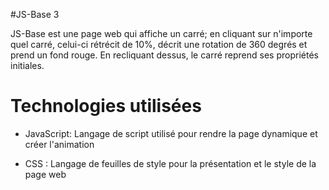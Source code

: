 #JS-Base 3

JS-Base est une page web qui affiche un carré; en cliquant sur n'importe quel carré, celui-ci rétrécit de 10%, décrit une rotation de 360 degrés et
prend un fond rouge. En recliquant dessus, le carré reprend ses propriétés initiales.

# Technologies utilisées

* JavaScript: Langage de script utilisé pour rendre la page dynamique et créer l'animation
+ CSS : Langage de feuilles de style pour la présentation et le style de la page web
